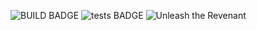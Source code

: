 ![BUILD BADGE](https://img.shields.io/github/actions/workflow/status/AuracleTech/revenant/rust.yml?style=flat-square)
![tests BADGE](https://img.shields.io/codefactor/grade/github/AuracleTech/revenant?style=flat-square)
![Unleash the Revenant](https://i.ibb.co/1JL5Rmd/revenant.png)
